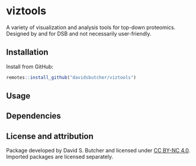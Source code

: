 viztools
================

A variety of visualization and analysis tools for top-down proteomics.
Designed by and for DSB and not necessarily user-friendly.

## Installation

Install from GitHub:

``` r
remotes::install_github("davidsbutcher/viztools")
```

## Usage

## Dependencies

## License and attribution

Package developed by David S. Butcher and licensed under [CC
BY-NC 4.0](https://creativecommons.org/licenses/by-nc/4.0/). Imported
packages are licensed separately.
